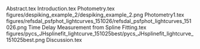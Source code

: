 Abstract.tex
Introduction.tex
Photometry.tex
figures/despiking_example_2/despiking_example_2.png
Photometry1.tex
figures/refsdal_psfphot_lightcurves_151026/refsdal_psfphot_lightcurves_151026.png
Time Delay Measurement from Spline Fitting.tex
figures/pycs_JHsplinefit_lightcurve_151025best/pycs_JHsplinefit_lightcurve_151025best.png
Discussion.tex